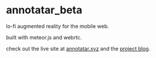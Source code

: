 # annotatar_beta

lo-fi augmented reality for the mobile web.

built with meteor.js and webrtc.

check out the live site at [annotatar.xyz](https://annotatar.xyz) and the [project blog](http://arebe.github.io/annotatar).